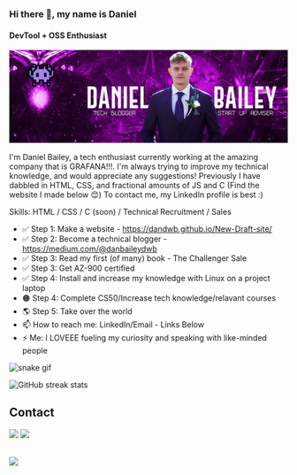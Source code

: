 ### Hi there 👋, my name is Daniel
#### DevTool + OSS Enthusiast
![DevTool Enthusiast](gitba.jpg)

I'm Daniel Bailey, a tech enthusiast currently working at the amazing company that is GRAFANA!!!. I'm always trying to improve my technical knowledge, and would appreciate any suggestions! Previously I have dabbled in HTML, CSS, and fractional amounts of JS and C (Find the website I made below 😊) To contact me, my LinkedIn profile is best :)

Skills: HTML / CSS / C (soon) / Technical Recruitment / Sales

- ✅ Step 1: Make a website - https://dandwb.github.io/New-Draft-site/ 
- ✅ Step 2: Become a technical blogger - https://medium.com/@danbaileydwb
- ✅ Step 3: Read my first (of many) book - The Challenger Sale
- ✅ Step 3: Get AZ-900 certified
- ✅ Step 4: Install and increase my knowledge with Linux on a project laptop
- 🟠 Step 4: Complete CS50/Increase tech knowledge/relavant courses
- 🌎 Step 5: Take over the world
- 📫 How to reach me: LinkedIn/Email - Links Below 
- ⚡ Me: I LOVEEE fueling my curiosity and speaking with like-minded people
 
![snake gif](https://github.com/DanDWB/DanDWB/blob/output/github-contribution-grid-snake.gif)

![GitHub streak stats](https://github-readme-streak-stats.herokuapp.com/?user=DanDWB)



  

## Contact 
<div> 
  <a href="https://www.linkedin.com/in/dan-bailey-grafana?utm_source=share&utm_campaign=share_via&utm_content=profile&utm_medium=android_app" target="_blank"><img src="https://img.shields.io/badge/-LinkedIn-%230077B5?style=for-the-badge&logo=linkedin&logoColor=white" target="_blank"></a> 
  <a href = "mailto: Danbaileydwb@gmail.com"><img src="https://img.shields.io/badge/-Gmail-%23333?style=for-the-badge&logo=gmail&logoColor=white" target="_blank"></a>
 </br>
</br>
 
</div>

![](https://komarev.com/ghpvc/?username=DanDWB)


